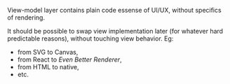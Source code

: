 View-model layer contains plain code essense of UI/UX, without specifics of rendering.  

It should be possible to swap view implementation later (for whatever hard predictable reasons), without touching view behavior. Eg:  
- from SVG to Canvas, 
- from React to *Even Better Renderer*, 
- from HTML to native, 
- etc.
